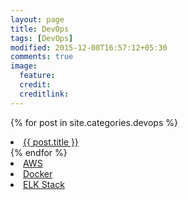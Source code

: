```yaml
---
layout: page
title: DevOps
tags: [DevOps]
modified: 2015-12-08T16:57:12+05:30
comments: true
image:
  feature:
  credit:
  creditlink:
---
```


{% for post in site.categories.devops %}
  <li><a href="{{ site.url }}{{ post.url }}" title="{{ post.title }}">{{ post.title }}</a></li>
{% endfor %}

<li><a href="/devops/aws"> AWS </a></li>
<li><a href="/devops/docker"> Docker </a></li>
<li><a href="/linux/elk"> ELK Stack </a></li>
